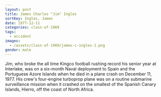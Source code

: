 ```yaml
---
layout: post
title: James Charles "Jim" Ingles
sortKey: Ingles, James
date: 1977-12-11
categories: class-of-1969
tags:
  - accident
images:
  - /assets/class-of-1969/james-c-ingles-1.png
gender: male
---
```

Jim, who broke the all time Kingco football rushing record his senior year at Interlake, was on a six-month Naval deployment to Spain and the Portuguese Azore Islands when he died in a plane crash on December 11, 1977. His crew's four-engine turboprop plane was on a routine submarine surveillance mission when it crashed on the smallest of the Spanish Canary Islands, Hierro, off the coast of North Africa.
